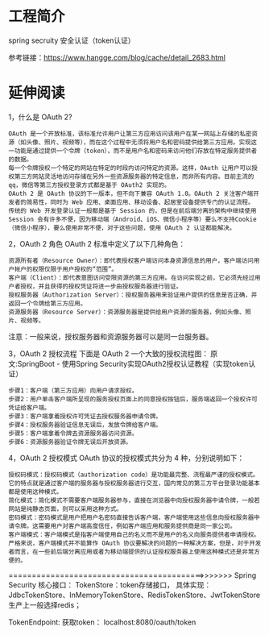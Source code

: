 # 工程简介

spring secruity 安全认证（token认证）

参考链接：https://www.hangge.com/blog/cache/detail_2683.html


# 延伸阅读

1，什么是 OAuth 2?

    OAuth 是一个开放标准，该标准允许用户让第三方应用访问该用户在某一网站上存储的私密资源（如头像、照片、视频等），而在这个过程中无须将用户名和密码提供给第三方应用。实现这一功能是通过提供一个令牌（token），而不是用户名和密码来访问他们存放在特定服务提供者的数据。
    每一个令牌授权一个特定的网站在特定的时段内访问特定的资源。这样，OAuth 让用户可以授权第三方网站灵活地访问存储在另外一些资源服务器的特定信息，而非所有内容。目前主流的 qq，微信等第三方授权登录方式都是基于 OAuth2 实现的。
    OAuth 2 是 OAuth 协议的下一版本，但不向下兼容 OAuth 1.0。OAuth 2 关注客户端开发者的简易性，同时为 Web 应用、桌面应用、移动设备、起居室设备提供专门的认证流程。
    传统的 Web 开发登录认证一般都是基于 Session 的，但是在前后端分离的架构中继续使用 Session 会有许多不便，因为移动端（Android、iOS、微信小程序等）要么不支持Cookie（微信小程序），要么使用非常不便，对于这些问题，使用 OAuth 2 认证都能解决。


2，OAuth 2 角色
OAuth 2 标准中定义了以下几种角色：

    资源所有者（Resource Owner）：即代表授权客户端访问本身资源信息的用户，客户端访问用户帐户的权限仅限于用户授权的“范围”。
    客户端（Client）：即代表意图访问受限资源的第三方应用。在访问实现之前，它必须先经过用户者授权，并且获得的授权凭证将进一步由授权服务器进行验证。
    授权服务器（Authorization Server）：授权服务器用来验证用户提供的信息是否正确，并返回一个令牌给第三方应用。
    资源服务器（Resource Server）：资源服务器是提供给用户资源的服务器，例如头像、照片、视频等。

注意：一般来说，授权服务器和资源服务器可以是同一台服务器。

3，OAuth 2 授权流程
下面是 OAuth 2 一个大致的授权流程图：
原文:SpringBoot - 使用Spring Security实现OAuth2授权认证教程（实现token认证）

    步骤1：客户端（第三方应用）向用户请求授权。
    步骤2：用户单击客户端所呈现的服务授权页面上的同意授权按钮后，服务端返回一个授权许可凭证给客户端。
    步骤3：客户端拿着授权许可凭证去授权服务器申请令牌。
    步骤4：授权服务器验证信息无误后，发放令牌给客户端。
    步骤5：客户端拿着令牌去资源服务器访问资源。
    步骤6：资源服务器验证令牌无误后开放资源。


4，OAuth 2 授权模式
OAuth 协议的授权模式共分为 4 种，分别说明如下：

    授权码模式：授权码模式（authorization code）是功能最完整、流程最严谨的授权模式。它的特点就是通过客户端的服务器与授权服务器进行交互，国内常见的第三方平台登录功能基本 都是使用这种模式。
    简化模式：简化模式不需要客户端服务器参与，直接在浏览器中向授权服务器中请令牌，一般若网站是纯静态页面，则可以采用这种方式。
    密码模式：密码模式是用户把用户名密码直接告诉客户端，客户端使用这些信息向授权服务器中请令牌。这需要用户对客户端高度信任，例如客户端应用和服务提供商是同一家公司。
    客户端模式：客户端模式是指客户端使用自己的名义而不是用户的名义向服务提供者申请授权。严格来说，客户端模式并不能算作 OAuth 协议要解决的问题的一种解决方案，但是，对于开发者而言，在一些前后端分离应用或者为移动端提供的认证授权服务器上使用这种模式还是非常方便的。 


==========================================>>>>>>>
Spring Security 核心接口：
TokenStore：token存储接口，
    具体实现：JdbcTokenStore、InMemoryTokenStore、RedisTokenStore、JwtTokenStore
    生产上一般选择redis；

TokenEndpoint:
   获取token： localhost:8080/oauth/token
   
    